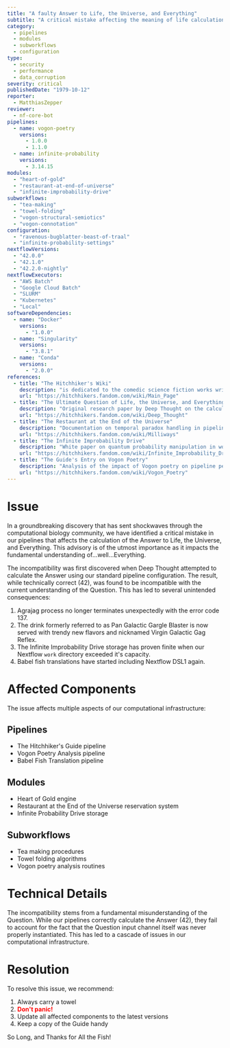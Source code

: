 ```yaml
---
title: "A faulty Answer to Life, the Universe, and Everything"
subtitle: "A critical mistake affecting the meaning of life calculations"
category:
  - pipelines
  - modules
  - subworkflows
  - configuration
type:
  - security
  - performance
  - data_corruption
severity: critical
publishedDate: "1979-10-12"
reporter:
  - MatthiasZepper
reviewer:
  - nf-core-bot
pipelines:
  - name: vogon-poetry
    versions:
      - 1.0.0
      - 1.1.0
  - name: infinite-probability
    versions:
      - 3.14.15
modules:
  - "heart-of-gold"
  - "restaurant-at-end-of-universe"
  - "infinite-improbability-drive"
subworkflows:
  - "tea-making"
  - "towel-folding"
  - "vogon-structural-semiotics"
  - "vogon-connotation"
configuration:
  - "ravenous-bugblatter-beast-of-traal"
  - "infinite-probability-settings"
nextflowVersions:
  - "42.0.0"
  - "42.1.0"
  - "42.2.0-nightly"
nextflowExecutors:
  - "AWS Batch"
  - "Google Cloud Batch"
  - "SLURM"
  - "Kubernetes"
  - "Local"
softwareDependencies:
  - name: "Docker"
    versions:
      - "1.0.0"
  - name: "Singularity"
    versions:
      - "3.8.1"
  - name: "Conda"
    versions:
      - "2.0.0"
references:
  - title: "The Hitchhiker's Wiki"
    description: "is dedicated to the comedic science fiction works written by Douglas Adams and Eoin Colfer"
    url: "https://hitchhikers.fandom.com/wiki/Main_Page"
  - title: "The Ultimate Question of Life, the Universe, and Everything"
    description: "Original research paper by Deep Thought on the calculation of the Answer"
    url: "https://hitchhikers.fandom.com/wiki/Deep_Thought"
  - title: "The Restaurant at the End of the Universe"
    description: "Documentation on temporal paradox handling in pipeline execution"
    url: "https://hitchhikers.fandom.com/wiki/Milliways"
  - title: "The Infinite Improbability Drive"
    description: "White paper on quantum probability manipulation in workflow execution"
    url: "https://hitchhikers.fandom.com/wiki/Infinite_Improbability_Drive"
  - title: "The Guide's Entry on Vogon Poetry"
    description: "Analysis of the impact of Vogon poetry on pipeline performance"
    url: "https://hitchhikers.fandom.com/wiki/Vogon_Poetry"
---
```


# Issue

In a groundbreaking discovery that has sent shockwaves through the computational biology community, we have identified a critical mistake in our pipelines that affects the calculation of the Answer to Life, the Universe, and Everything. This advisory is of the utmost importance as it impacts the fundamental understanding of...well...Everything.

The incompatibility was first discovered when Deep Thought attempted to calculate the Answer using our standard pipeline configuration. The result, while technically correct (42), was found to be incompatible with the current understanding of the Question. This has led to several unintended consequences:

1. Agrajag process no longer terminates unexpectedly with the error code 137.
2. The drink formerly referred to as Pan Galactic Gargle Blaster is now served with trendy new flavors and nicknamed Virgin Galactic Gag Reflex.
3. The Infinite Improbability Drive storage has proven finite when our Nextflow `work` directory exceeded it's capacity.
4. Babel fish translations have started including Nextflow DSL1 again.

# Affected Components

The issue affects multiple aspects of our computational infrastructure:

## Pipelines

- The Hitchhiker's Guide pipeline
- Vogon Poetry Analysis pipeline
- Babel Fish Translation pipeline

## Modules

- Heart of Gold engine
- Restaurant at the End of the Universe reservation system
- Infinite Probability Drive storage

## Subworkflows

- Tea making procedures
- Towel folding algorithms
- Vogon poetry analysis routines

# Technical Details

The incompatibility stems from a fundamental misunderstanding of the Question. While our pipelines correctly calculate the Answer (42), they fail to account for the fact that the Question input channel itself was never properly instantiated. This has led to a cascade of issues in our computational infrastructure.

# Resolution

To resolve this issue, we recommend:

1. Always carry a towel
2. <span style="font-weight: bold; color: red;">Don't panic!</span>
3. Update all affected components to the latest versions
4. Keep a copy of the Guide handy

So Long, and Thanks for All the Fish!
